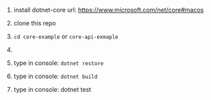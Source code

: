 1. install dotnet-core url: https://www.microsoft.com/net/core#macos

2. clone this repo

3.  ```cd core-example``` or ```core-api-exmaple```
4.  
4. type in console: ```dotnet restore```

5. type in console: ```dotnet build```

6. type in console: dotnet test
